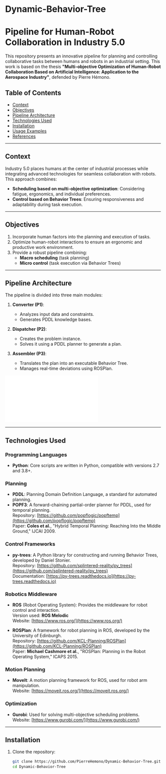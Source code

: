 # Dynamic-Behavior-Tree

# Pipeline for Human-Robot Collaboration in Industry 5.0

This repository presents an innovative pipeline for planning and controlling collaborative tasks between humans and robots in an industrial setting. This work is based on the thesis **"Multi-objective Optimization of Human-Robot Collaboration Based on Artificial Intelligence: Application to the Aerospace Industry"**, defended by Pierre Hémono.

## Table of Contents
- [Context](#context)
- [Objectives](#objectives)
- [Pipeline Architecture](#pipeline-architecture)
- [Technologies Used](#technologies-used)
- [Installation](#installation)
- [Usage Examples](#usage-examples)
- [References](#references)

---

## Context

Industry 5.0 places humans at the center of industrial processes while integrating advanced technologies for seamless collaboration with robots. This approach combines:
- **Scheduling based on multi-objective optimization**: Considering fatigue, ergonomics, and individual preferences.
- **Control based on Behavior Trees**: Ensuring responsiveness and adaptability during task execution.

---

## Objectives

1. Incorporate human factors into the planning and execution of tasks.
2. Optimize human-robot interactions to ensure an ergonomic and productive work environment.
3. Provide a robust pipeline combining:
   - **Macro scheduling** (task planning)
   - **Micro control** (task execution via Behavior Trees)

---

## Pipeline Architecture

The pipeline is divided into three main modules:

1. **Converter (P1)**:
   - Analyzes input data and constraints.
   - Generates PDDL knowledge bases.

2. **Dispatcher (P2)**:
   - Creates the problem instance.
   - Solves it using a PDDL planner to generate a plan.

3. **Assembler (P3)**:
   - Translates the plan into an executable Behavior Tree.
   - Manages real-time deviations using ROSPlan.

![Pipeline](Pipeline.pdf)

---

## Technologies Used

### Programming Languages
- **Python**: Core scripts are written in Python, compatible with versions 2.7 and 3.8+.

### Planning
- **PDDL**: Planning Domain Definition Language, a standard for automated planning.
- **POPF3**: A forward-chaining partial-order planner for PDDL, used for temporal planning.  
  Repository: [https://github.com/popflogic/popftemp](https://github.com/popflogic/popftemp)  
  Paper: **Coles et al.**, "Hybrid Temporal Planning: Reaching Into the Middle Ground," IJCAI 2009.

### Control Frameworks
- **py-trees**: A Python library for constructing and running Behavior Trees, developed by Daniel Stonier.  
  Repository: [https://github.com/splintered-reality/py_trees](https://github.com/splintered-reality/py_trees)  
  Documentation: [https://py-trees.readthedocs.io](https://py-trees.readthedocs.io)

### Robotics Middleware
- **ROS** (Robot Operating System): Provides the middleware for robot control and interaction.  
  Version used: **ROS Melodic**  
  Website: [https://www.ros.org/](https://www.ros.org/)

- **ROSPlan**: A framework for robot planning in ROS, developed by the University of Edinburgh.  
  Repository: [https://github.com/KCL-Planning/ROSPlan](https://github.com/KCL-Planning/ROSPlan)  
  Paper: **Michael Cashmore et al.**, "ROSPlan: Planning in the Robot Operating System," ICAPS 2015.

### Motion Planning
- **MoveIt**: A motion planning framework for ROS, used for robot arm manipulation.  
  Website: [https://moveit.ros.org/](https://moveit.ros.org/)

### Optimization
- **Gurobi**: Used for solving multi-objective scheduling problems.  
  Website: [https://www.gurobi.com/](https://www.gurobi.com/)

---

## Installation

1. Clone the repository:
   ```bash
   git clone https://github.com/PierreHemono/Dynamic-Behavior-Tree.git
   cd Dynamic-Behavior-Tree
